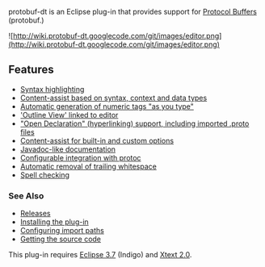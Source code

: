 protobuf-dt is an Eclipse plug-in that provides support for [Protocol Buffers](http://code.google.com/p/protobuf/) (protobuf.)

![http://wiki.protobuf-dt.googlecode.com/git/images/editor.png](http://wiki.protobuf-dt.googlecode.com/git/images/editor.png)

## Features ##

  * [Syntax highlighting](SyntaxHighlighting.md)
  * [Content-assist based on syntax, context and data types](ContentAssist.md)
  * [Automatic generation of numeric tags "as you type"](NumericTagGeneration.md)
  * ['Outline View' linked to editor](OutlineView.md)
  * ["Open Declaration" (hyperlinking) support, including imported .proto files](OpenDeclaration.md)
  * [Content-assist for built-in and custom options](OptionContentAssist.md)
  * [Javadoc-like documentation](JavadocLikeDocumentation.md)
  * [Configurable integration with protoc](IntegrationWithProtoc.md)
  * [Automatic removal of trailing whitespace](RemoveTrailingWhitespace.md)
  * [Spell checking](SpellChecking.md)

### See Also ###
  * [Releases](Releases.md)
  * [Installing the plug-in](Installing.md)
  * [Configuring import paths](ImportPaths.md)
  * [Getting the source code](GettingSource.md)

This plug-in requires [Eclipse 3.7](http://eclipse.org/downloads/index-developer.php) (Indigo) and [Xtext 2.0](http://www.eclipse.org/Xtext/).

